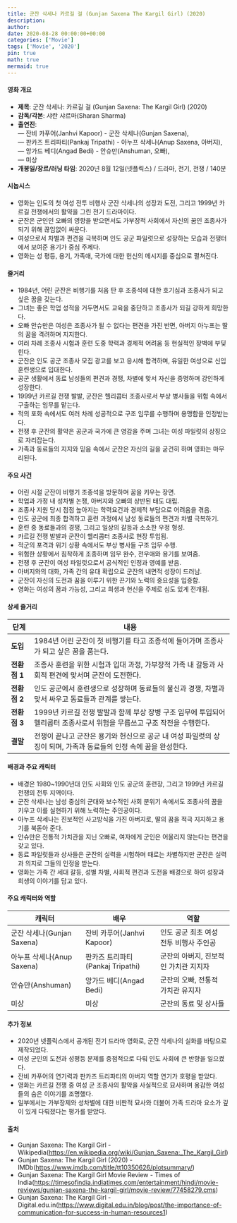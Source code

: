 ```yaml
---
title: 군잔 삭세나 카르길 걸 (Gunjan Saxena The Kargil Girl) (2020)
description: 
author: 
date: 2020-08-28 00:00:00+00:00
categories: ['Movie']
tags: ['Movie', '2020']
pin: true
math: true
mermaid: true
---
```

#### 영화 개요

- **제목**: 군잔 삭세나: 카르길 걸 (Gunjan Saxena: The Kargil Girl) (2020)  
- **감독/각본**: 샤란 샤르마(Sharan Sharma)  
- **출연진**:  
  — 잔비 카푸어(Janhvi Kapoor) - 군잔 삭세나(Gunjan Saxena),  
  — 판카즈 트리파티(Pankaj Tripathi) - 아누프 삭세나(Anup Saxena, 아버지),  
  — 앙가드 베디(Angad Bedi) - 안슈만(Anshuman, 오빠),  
  — 미상  
- **개봉일/장르/러닝 타임**: 2020년 8월 12일(넷플릭스) / 드라마, 전기, 전쟁 / 140분  

#### 시놉시스

- 영화는 인도의 첫 여성 전투 비행사 군잔 삭세나의 성장과 도전, 그리고 1999년 카르길 전쟁에서의 활약을 그린 전기 드라마이다.  
- 군잔은 군인인 오빠의 영향을 받으면서도 가부장적 사회에서 자신의 꿈인 조종사가 되기 위해 끊임없이 싸운다.  
- 여성으로서 차별과 편견을 극복하며 인도 공군 파일럿으로 성장하는 모습과 전쟁터에서 보여준 용기가 중심 주제다.  
- 영화는 성 평등, 용기, 가족애, 국가에 대한 헌신의 메시지를 중심으로 펼쳐진다.  

#### 줄거리

- 1984년, 어린 군잔은 비행기를 처음 탄 후 조종석에 대한 호기심과 조종사가 되고 싶은 꿈을 갖는다.  
- 그녀는 좋은 학업 성적을 거두면서도 교육을 중단하고 조종사가 되길 강하게 희망한다.  
- 오빠 안슈만은 여성은 조종사가 될 수 없다는 편견을 가진 반면, 아버지 아누프는 딸의 꿈을 격려하며 지지한다.  
- 여러 차례 조종사 시험과 훈련 도중 학력과 경제적 어려움 등 현실적인 장벽에 부딪힌다.  
- 군잔은 인도 공군 조종사 모집 광고를 보고 응시해 합격하며, 유일한 여성으로 신입 훈련생으로 입대한다.  
- 공군 생활에서 동료 남성들의 편견과 경쟁, 차별에 맞서 자신을 증명하며 강인하게 성장한다.  
- 1999년 카르길 전쟁 발발, 군잔은 헬리콥터 조종사로서 부상 병사들을 위험 속에서 구출하는 임무를 맡는다.  
- 적의 포화 속에서도 여러 차례 성공적으로 구조 임무를 수행하며 용맹함을 인정받는다.  
- 전쟁 후 군잔의 활약은 공군과 국가에 큰 영감을 주며 그녀는 여성 파일럿의 상징으로 자리잡는다.  
- 가족과 동료들의 지지와 믿음 속에서 군잔은 자신의 길을 굳건히 하며 영화는 마무리된다.  

#### 주요 사건

- 어린 시절 군잔이 비행기 조종석을 방문하며 꿈을 키우는 장면.  
- 학업과 가정 내 성차별 논쟁, 아버지와 오빠의 상반된 태도 대립.  
- 조종사 지원 당시 점점 높아지는 학력요건과 경제적 부담으로 어려움을 겪음.  
- 인도 공군에 최종 합격하고 훈련 과정에서 남성 동료들의 편견과 차별 극복하기.  
- 훈련 중 동료들과의 경쟁, 그리고 일상의 갈등과 소소한 우정 형성.  
- 카르길 전쟁 발발과 군잔이 헬리콥터 조종사로 현장 투입됨.  
- 적군의 포격과 위기 상황 속에서도 부상 병사들 구조 임무 수행.  
- 위험한 상황에서 침착하게 조종하며 임무 완수, 전우애와 용기를 보여줌.  
- 전쟁 후 군잔이 여성 파일럿으로서 공식적인 인정과 영예를 받음.  
- 아버지와의 대화, 가족 간의 유대 확립으로 군잔의 내면적 성장이 드러남.  
- 군잔이 자신의 도전과 꿈을 이루기 위한 끈기와 노력의 중요성을 입증함.  
- 영화는 여성의 꿈과 가능성, 그리고 희생과 헌신을 주제로 심도 있게 전개됨.  

#### 상세 줄거리

| **단계**   | **내용**                                                                                         |
|------------|------------------------------------------------------------------------------------------------|
| **도입**   | 1984년 어린 군잔이 첫 비행기를 타고 조종석에 들어가며 조종사가 되고 싶은 꿈을 품는다.                      |
| **전환점 1** | 조종사 훈련을 위한 시험과 입대 과정, 가부장적 가족 내 갈등과 사회적 편견에 맞서며 군잔이 도전한다.            |
| **전환점 2** | 인도 공군에서 훈련생으로 성장하며 동료들의 불신과 경쟁, 차별과 맞서 싸우고 동료들과 관계를 쌓는다.             |
| **전환점 3** | 1999년 카르길 전쟁 발발과 함께 부상 장병 구조 임무에 투입되어 헬리콥터 조종사로서 위험을 무릅쓰고 구조 작전을 수행한다.  |
| **결말**   | 전쟁이 끝나고 군잔은 용기와 헌신으로 공군 내 여성 파일럿의 상징이 되며, 가족과 동료들의 인정 속에 꿈을 완성한다.       |

#### 배경과 주요 캐릭터

- 배경은 1980~1990년대 인도 사회와 인도 공군의 훈련장, 그리고 1999년 카르길 전쟁의 전투 지역이다.  
- 군잔 삭세나는 남성 중심의 군대와 보수적인 사회 분위기 속에서도 조종사의 꿈을 키우고 이를 실현하기 위해 노력하는 주인공이다.  
- 아누프 삭세나는 진보적인 사고방식을 가진 아버지로, 딸의 꿈을 적극 지지하고 용기를 북돋아 준다.  
- 안슈만은 전통적 가치관을 지닌 오빠로, 여자에게 군인은 어울리지 않는다는 편견을 갖고 있다.  
- 동료 파일럿들과 상사들은 군잔의 실력을 시험하며 때로는 차별하지만 군잔은 실력과 의지로 그들의 인정을 받는다.  
- 영화는 가족 간 세대 갈등, 성별 차별, 사회적 편견과 도전을 배경으로 하여 성장과 희생의 이야기를 담고 있다.  

#### 주요 캐릭터와 역할

| **캐릭터**       | **배우**            | **역할**                       |
|------------------|---------------------|------------------------------|
| 군잔 삭세나(Gunjan Saxena)  | 잔비 카푸어(Janhvi Kapoor)    | 인도 공군 최초 여성 전투 비행사 주인공    |
| 아누프 삭세나(Anup Saxena) | 판카즈 트리파티(Pankaj Tripathi) | 군잔의 아버지, 진보적인 가치관 지지자     |
| 안슈만(Anshuman)   | 앙가드 베디(Angad Bedi)     | 군잔의 오빠, 전통적 가치관 유지자        |
| 미상               | 미상                      | 군잔의 동료 및 상사들                  |

#### 추가 정보

- 2020년 넷플릭스에서 공개된 전기 드라마 영화로, 군잔 삭세나의 실화를 바탕으로 제작되었다.  
- 여성 군인의 도전과 성평등 문제를 중점적으로 다뤄 인도 사회에 큰 반향을 일으켰다.  
- 잔비 카푸어의 연기력과 판카즈 트리파티의 아버지 역할 연기가 호평을 받았다.  
- 영화는 카르길 전쟁 중 여성 군 조종사의 활약을 사실적으로 묘사하며 용감한 여성들의 숨은 이야기를 조명했다.  
- 일부에서는 가부장제와 성차별에 대한 비판적 묘사와 더불어 가족 드라마 요소가 깊이 있게 다뤄졌다는 평가를 받았다.  

#### 출처

- Gunjan Saxena: The Kargil Girl - Wikipedia(https://en.wikipedia.org/wiki/Gunjan_Saxena:_The_Kargil_Girl)  
- Gunjan Saxena: The Kargil Girl (2020) - IMDb(https://www.imdb.com/title/tt10350626/plotsummary/)  
- Gunjan Saxena: The Kargil Girl Movie Review - Times of India(https://timesofindia.indiatimes.com/entertainment/hindi/movie-reviews/gunjan-saxena-the-kargil-girl/movie-review/77458279.cms)  
- Gunjan Saxena: The Kargil Girl - Digital.edu.in(https://www.digital.edu.in/blog/post/the-importance-of-communication-for-success-in-human-resources1)
